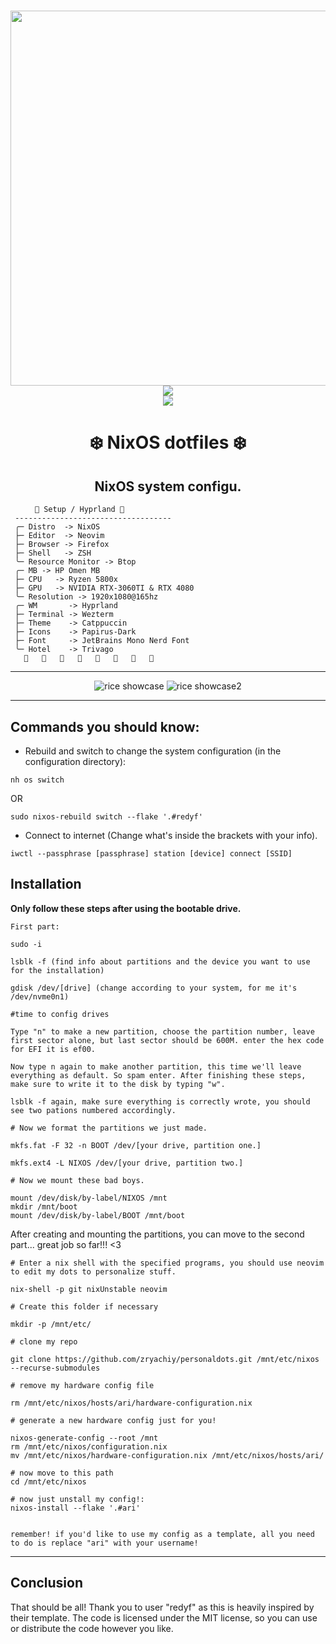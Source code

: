 <h1 align="center">
<a href='#'><img src="https://raw.githubusercontent.com/catppuccin/catppuccin/main/assets/palette/macchiato.png" width="600px"/></a>
  <br>
  <div>
    </a>
    <a href="https://github.com/redyf/nixdots/LICENSE">
        <img src="https://img.shields.io/static/v1.svg?style=for-the-badge&label=License&message=MIT&logoColor=ca9ee6&colorA=313244&colorB=cba6f7"/>
    </a>
    <br>
    </div>
        <img href="https://builtwithnix.org" src="https://builtwithnix.org/badge.svg"/>
   </h1>

<div align="center">
<h1>
❄️ NixOS dotfiles ❄️
</h1>
</div>
<h2 align="center">NixOS system configu.</h2>

```mint
⠀⠀   🌸 Setup / Hyprland 🌸
 -----------------------------------
 ╭─ Distro  -> NixOS
 ├─ Editor  -> Neovim
 ├─ Browser -> Firefox
 ├─ Shell   -> ZSH
 ╰─ Resource Monitor -> Btop
 ╭─ MB -> HP Omen MB
 ├─ CPU   -> Ryzen 5800x
 ├─ GPU   -> NVIDIA RTX-3060TI & RTX 4080 
 ╰─ Resolution -> 1920x1080@165hz
 ╭─ WM       -> Hyprland
 ├─ Terminal -> Wezterm
 ├─ Theme    -> Catppuccin
 ├─ Icons    -> Papirus-Dark
 ├─ Font     -> JetBrains Mono Nerd Font
 ╰─ Hotel    -> Trivago
                        
```

<hr>

<div align="center">

![rice showcase](./assets/showcase.png)
![rice showcase2](./assets/showcaseoxocarbon.png)

</div>

<hr>

## Commands you should know:

- Rebuild and switch to change the system configuration (in the configuration directory):

```
nh os switch
```

OR

```
sudo nixos-rebuild switch --flake '.#redyf'
```

- Connect to internet (Change what's inside the brackets with your info).

```
iwctl --passphrase [passphrase] station [device] connect [SSID]
```

## Installation

<strong>

Only follow these steps after using the bootable drive.

</strong>

```
First part:

sudo -i

lsblk -f (find info about partitions and the device you want to use for the installation)

gdisk /dev/[drive] (change according to your system, for me it's /dev/nvme0n1)

#time to config drives 

Type "n" to make a new partition, choose the partition number, leave first sector alone, but last sector should be 600M. enter the hex code for EFI it is ef00.

Now type n again to make another partition, this time we'll leave everything as default. So spam enter. After finishing these steps, make sure to write it to the disk by typing "w".

lsblk -f again, make sure everything is correctly wrote, you should see two pations numbered accordingly.

# Now we format the partitions we just made.

mkfs.fat -F 32 -n BOOT /dev/[your drive, partition one.]

mkfs.ext4 -L NIXOS /dev/[your drive, partition two.]

# Now we mount these bad boys.

mount /dev/disk/by-label/NIXOS /mnt
mkdir /mnt/boot 
mount /dev/disk/by-label/BOOT /mnt/boot
```

After creating and mounting the partitions, you can move to the second part... great job so far!!! <3

```
# Enter a nix shell with the specified programs, you should use neovim to edit my dots to personalize stuff.

nix-shell -p git nixUnstable neovim

# Create this folder if necessary

mkdir -p /mnt/etc/

# clone my repo

git clone https://github.com/zryachiy/personaldots.git /mnt/etc/nixos --recurse-submodules

# remove my hardware config file

rm /mnt/etc/nixos/hosts/ari/hardware-configuration.nix

# generate a new hardware config just for you!

nixos-generate-config --root /mnt
rm /mnt/etc/nixos/configuration.nix
mv /mnt/etc/nixos/hardware-configuration.nix /mnt/etc/nixos/hosts/ari/

# now move to this path
cd /mnt/etc/nixos

# now just unstall my config!:
nixos-install --flake '.#ari'


remember! if you'd like to use my config as a template, all you need to do is replace "ari" with your username!
```

</details>
<hr>

</details>



## Conclusion

That should be all!
Thank you to user "redyf" as this is heavily inspired by their template.
The code is licensed under the MIT license, so you can use or distribute the code however you like.
